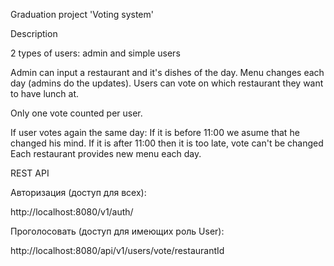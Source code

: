 Graduation project 'Voting system'

Description

2 types of users: admin and simple users

Admin can input a restaurant and it's dishes of the day.
Menu changes each day (admins do the updates).
Users can vote on which restaurant they want to have lunch at.

Only one vote counted per user.

If user votes again the same day:
If it is before 11:00 we asume that he changed his mind.
If it is after 11:00 then it is too late, vote can't be changed
Each restaurant provides new menu each day.

REST API

Авторизация (доступ для всех):

http://localhost:8080/v1/auth/

Проголосовать (доступ для имеющих роль User):

http://localhost:8080/api/v1/users/vote/restaurantId
